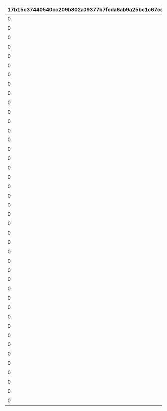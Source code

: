 |17b15c37440540cc209b802a09377b7fcda6ab9a25bc1c67cecd554f5b05825c|063ae0d35c007f89c6a00ceabdb6eae74c71f5a4c67da4b194f4efc3b11cd431|fb5982631dc27a1f4f8f32e1b58efc8078a212b410831f54248c11bf984eb6ac|d57c1214cb93b174c98e7353e9bae364d1a15c789b02105a91056f96cfe951af|88551a6ca5dd657048a1f2da4ba4dfb5035e6f5ca6b5c1cf3ed6894afa342cdb|b7d93bb8453914449f1fd8529ce617f02022c6778bea141c5b2730fdda1b64f8|40fe94dc6970912090b9669628489db941821bd277bb4e8b2867268e9cb0ac63|4c467e5448c5b492e3d3dfcd535623f904cd464bf59cbba76dbcb5ea477ed73b|f0c20bf2dda242ab4ae415b8d6519c642b4b21f37727c36cd1768865ba478819|87318fb8009bcdc66b41537dd5608bf51783feefd09c6659059900d9fa5bdec2|63832dce2b2576b8b39578bdbdc2ac250727324ce2c8d3914ab9f0bdba77fa6c|ad5794c0e0e5cc9f450df0b205592b5e7b615fa37b8e971a6178c96728a76d1d|b08083d5eea95bb82ca9a56443769ef12055576ee634e10d0f2114edb510ffd1|6481321b56225b6858f869489a59ea6ad17eded96e40a65f6bb27fa20854a260|cc92b7a2bb933e3fe4a8de8c7b939736037a7fecdc82bb73f3b4de14ba64a07f|
| --- | --- | --- | --- | --- | --- | --- | --- | --- | --- | --- | --- | --- | --- | --- |
|0|1|1|2|1|1.4|ねぇねぇ、騎士クン\n手伝ってあげようよ～|0|0|0|お！\nあそこに困ってそうな人発見！|春咲 ひより|ヒヨリでっす♪\n元気いっぱいがんばるよ♪|1001|0|
|0|1|1|2|1|1.4|わ、わたし、\nなに言ってるんだろ\nあはは…|0|0|0|大切な人を\n守れるようになりたい…って|草野 優衣|みんなみたいに\nわたしも強くならなきゃ|1002|0|
|0|1|1|2|1|1.4|少しは磨かれると思いますよ。|0|0|0|キミに必要な集中力と感性が|士条 怜|フェンシングを始めてみては？|1003|0|
|0|1|1|2|1|1.5|みそぎはねぇ、\nかくれんぼやりたい！|0|0|0|今日はなにして遊ぶ？|穂高 みそぎ|ねぇ、にいちゃん！|1004|0|
|0|1|1|2|1|1.4|私といっしょに…\nいかない？|0|0|0|ねぇ…|風宮 あかり|風宮あかりです|1006|0|
|0|1|1|2|1|1.5|食べ物の恨みは怖いのー|0|0|0|プリンたべたいのー|出雲 宮子|出雲宮子なのー|1007|0|
|0|1|1|2|1|1.4|いいよ。\n見られることは運命さ…|0|0|0|キミもボクの美貌に\n吸い寄せられたんだね。|虹村 雪|ボクは虹村雪。|1008|0|
|0|1|1|2|1|1.4|人呼んで「疾風の冥姫」!!|0|0|0|我が真名は\nアンネローゼ・フォン・シュテッヒパルム！|柊杏奈|フッ…聞いて後悔するがいい！|1009|0|
|0|1|1|2|1|1.5|ほんまおおきにやわ～♪|0|0|0|うさぎさん、\n運命の王子はんに巡りあわせてくれて|姫宮 真歩|マホマホ王国のプリンセス、\nまほ姫どす|1010|0|
|0|1|1|2|1|1.4|ここで会ったが\n100年目～！|0|0|0|生き別れたお兄ちゃんを探して\n三千世界！|衣之咲 璃乃|衣之咲璃乃です！|1011|0|
|0|1|1|2|1|1.4|…って、お願い！\n誰にも言わないでおいて～！|0|0|0|ち、超能力って…\n何のことかな～？|柏崎 初音|私はハツネ、\n結構強いんだよ。\nきらーん☆|1012|0|
|0|1|1|2|1|1.4|ヒデサイまぢ\nGF（グッドフィーリング）～♪|0|0|0|一応カリスマ読モJKやってまっす！|美波 鈴奈|ちょす！\n美波鈴奈だよ～♪|1016|0|
|0|1|1|2|1|1.4|でも、沖縄もとってもいいとこさー|0|0|0|東京は遊園地みたいなところさー|喜屋武 香織|はいたーい。\n喜屋武香織さー。|1017|0|
|0|1|1|2|1|1.4|イオちゃんって呼んでね。|0|0|0|先生って呼ばれるのは\nくすぐったいから|支倉 伊緒|支倉伊緒です。|1018|0|
|0|1|1|2|1|1.5|ミミをおいてかないでぇ～|0|0|0|あ！/\お兄ちゃ～ん\nまってよ～|茜 ミミ|ふえ…？\nミミ、むずかしいこと\nよくわかんない…|1020|0|
|0|1|1|2|1|1.5|ふぇぇぇぇぇん……|0|0|0|あの……\nふぇ……|栗林 くるみ|あ…あの…えっと…\n栗…林…くるみ…です……|1021|0|
|0|1|1|2|1|1.4|なんてありがとうございます！|0|0|0|こんな私に貴重な時間を\n割いていただき、|風宮 より|風宮よりです。\nあああああ！|1022|0|
|0|1|1|2|1|1.5|私こっち行きたいー\nね、早く早くー|0|0|0|おにいちゃんどこいくの？\nえ？|北条 綾音|私、アヤネ！\nぷうきちと一緒についてってあげるね！|1023|0|
|0|1|1|2|1|1.4|これて何か違う…\nあああすみません！|0|0|0|ふ、不束者ですが\nどうぞ末永く…って、|天野 すずめ|わっ…わっ…私、\n天野すずめといいます！|1025|0|
|0|1|1|2|1|1.4|離しませんわ………\n絶対に…!!|0|0|0|あなたは…運命の……\n伴侶……|倉石 恵理子|……クスクス…私は\n…倉石恵理子……|1027|0|
|0|1|1|2|1|1.4|…そうでしょ？？|0|0|0|その無駄を省くことができれば、\nもっと余裕のある暮らしができるっ！|佐々木 咲恋|佐々木咲恋よ。\nねえ、世の中に無駄なことが\n多すぎると思わない？|1028|0|
|0|1|1|2|1|1.4|あはは、\n私もまだまだだなぁ～|0|0|0|ぇっと…\nキミ、私のこと知らないの?!|桜井 望|桜井望だよ！\nよろしくねっ|1029|0|
|0|1|1|2|1|1.4|ショーグン、\nワタシと一緒に天下統一デース！|0|0|0|初めまして、\n私はニノン・ジュベール申すデス！|ニノン・ジュベール|デケデケデンっ！|1030|0|
|0|1|1|2|1|1.4|おかしいですね……|0|0|0|でもって私の隣にいるのが……\nえ、見えない？|上喜 しのぶ|上喜しのぶです。\n手元のドクロが父です。|1031|0|
|0|1|1|2|1|1.5|そう、\nオラのボケに突っ込める相方が…！|0|0|0|けんども\nそれには足りないモンが…|野戸まひる|目指すはビッグな\nお笑い芸人だっぺ！|1033|0|
|0|1|1|2|1|1.4|ちょ\nちょっと一杯飲んできます…！|0|0|0|ちょっと緊張しちゃって…|綾瀬 ゆかり|あの…私…綾瀬ゆかりです…\nあの…ごめんなさい！|1034|0|
|0|1|1|2|1|1.5|これ以上お話しすることは…\nないです！|0|0|0|知らない人とは話しちゃいけないので|氷川 鏡華|氷川鏡華…です|1036|0|
|0|1|1|2|1|1.4|私体が弱いから、\n30分に一度休憩しないと\nいけないんです。|0|0|0|……あ、アラーム。|柏崎 栞|柏崎…栞です。|1038|0|
|0|1|1|2|1|1.4|野に咲く花が、\n唯一の話相手です。|0|0|0|私、一人も友達がいなくて……|双葉 碧|ふ、双葉碧です。|1040|0|
|0|1|1|2|1|1.4|そう思っています。|0|0|0|私の歌声で、\n皆さんが幸せになってくれたらいいなって…|三角 千歌|三角千歌です。|1042|0|
|0|1|1|2|1|1.4|う、疑ってすまなかったな…|0|0|0|あぁ？\nお前のそいつの仲間か？|安芸 真琴|安芸真琴だ。|1043|0|
|0|1|1|2|1|1.4|わらわの偉大な力に\nひれ伏すがいい！\nはっはっは！|0|0|0|生けとし生ける全ての者よ！|イリヤ・オーンスタイン|わらわこそは夜を総べる者！|1044|0|
|0|1|1|2|1|1.4|ｌク、クウカに何かご用ですか!?|0|0|0|ぐふふふふ……はっ！|遠見 空花|そこで騎士は妖精を乱暴に……|1045|0|
|0|1|1|2|1|1.4|う～ん…\n猫ってホントに最高にゃ～♪|0|0|0|自由気ままで♪\n寝て遊んで、食べてケンカして…|宮坂たまき|宮坂たまきにゃ♪\n猫はいいにゃよ？|1046|0|
|0|1|1|2|1|1.4|…と思ったら\nバイトの時間だ！\nまたあとでね！|0|0|0|それでは早速クエストに…|大神 美冬|大神美冬よ！|1048|0|
|0|1|1|2|1|1.4|お姉ちゃんがぜ～んぶ\nやってあげるからね！|0|0|0|クエストもバトルも\n掃除も洗濯も|星野静流|星野静流だよ！|1049|0|
|0|1|1|2|1|1.5|学校では誰もが憧れる\nアイドル的な存在ってやつよ♪|0|0|0|見ての通りの\nセクシー美少女で|玉泉美咲|アタシは玉泉美咲。|1050|0|
|0|1|1|2|1|1.4|？？？？|0|0|0|？？？？|リマ|？？？|1052|0|
|0|1|1|2|1|1.5|そ、そこまでいうなら\nもらってやる|0|0|0|菓子でつろうなどと\n稚拙な策を……|モニカ・ヴァイスヴィント|モニカ・ヴァイスヴィントだ。|1053|0|
|0|1|1|2|1|1.5|そ、そこまでいうなら\nもらってやる|0|0|0|菓子でつろうなどと\n稚拙な策を……|ペコリーヌ|モニカ・ヴァイスヴィントだ。|1058|0|
|0|1|1|2|1|1.5|そ、そこまでいうなら\nもらってやる|0|0|0|菓子でつろうなどと\n稚拙な策を……|コッコロ|モニカ・ヴァイスヴィントだ。|1059|0|
|0|1|1|2|1|1.5|そ、そこまでいうなら\nもらってやる|0|0|0|菓子でつろうなどと\n稚拙な策を……|キャル|モニカ・ヴァイスヴィントだ。|1060|0|